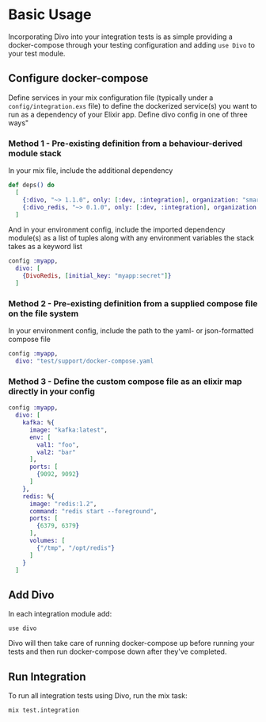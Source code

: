 # Basic Usage

Incorporating Divo into your integration tests is as simple providing a docker-compose
through your testing configuration and adding `use Divo` to your test module.

## Configure docker-compose

Define services in your mix configuration file (typically under a `config/integration.exs` file)
to define the dockerized service(s) you want to run as a dependency of your Elixir app. Define divo config in one of three ways"

### Method 1 - Pre-existing definition from a behaviour-derived module stack
In your mix file, include the additional dependency
```elixir
def deps() do
  [
    {:divo, "~> 1.1.0", only: [:dev, :integration], organization: "smartcolumbus_os"},
    {:divo_redis, "~> 0.1.0", only: [:dev, :integration], organization: "smartcolumbus_os"}
  ]
```
And in your environment config, include the imported dependency module(s) as a list of tuples along with any environment variables the stack takes as a keyword list
```elixir
config :myapp,
  divo: [
    {DivoRedis, [initial_key: "myapp:secret"]}
  ]
```

### Method 2 - Pre-existing definition from a supplied compose file on the file system
In your environment config, include the path to the yaml- or json-formatted compose file
```elixir
config :myapp,
  divo: "test/support/docker-compose.yaml
```

### Method 3 - Define the custom compose file as an elixir map directly in your config
```elixir
config :myapp,
  divo: [
    kafka: %{
      image: "kafka:latest",
      env: [
        val1: "foo",
        val2: "bar"
      ],
      ports: [
        {9092, 9092}
      ]
    },
    redis: %{
      image: "redis:1.2",
      command: "redis start --foreground",
      ports: [
        {6379, 6379}
      ],
      volumes: [
        {"/tmp", "/opt/redis"}
      ]
    }
  ]
```

## Add Divo

In each integration module add:

`use divo`

Divo will then take care of running docker-compose up before running your tests
and then run docker-compose down after they've completed.

## Run Integration

To run all integration tests using Divo, run the mix task:

`mix test.integration`
